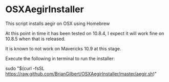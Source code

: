 OSXAegirInstaller
=================

This script installs aegir on OSX using Homebrew

At this point in time it has been tested on 10.8.4, I expect it will work fine on 10.8.5 when that is released.

It is known to not work on Mavericks 10.9 at this stage.

Execute the following in terminal to run the installer:

sudo "$(curl -fsSL https://raw.github.com/BrianGilbert/OSXAegirInstaller/master/aegir.sh)"

